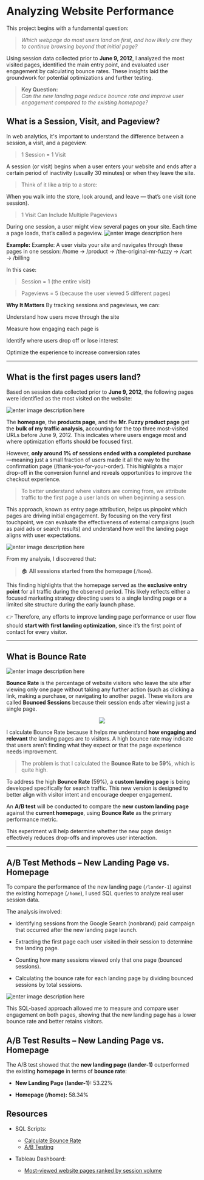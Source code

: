 



# Analyzing Website Performance
This project begins with a fundamental question:

> _Which webpage do most users land on first, and how likely are they to continue browsing beyond that initial page?_

Using session data collected prior to **June 9, 2012**, I analyzed the most visited pages, identified the main entry point, and evaluated user engagement by calculating bounce rates. These insights laid the groundwork for potential optimizations and further testing.

> **Key Question:**  
> _Can the new landing page reduce bounce rate and improve user engagement compared to the existing homepage?_

## What is a Session, Visit, and Pageview?

In web analytics, it's important to understand the difference between a session, a visit, and a pageview.

> 1 Session = 1 Visit

A session (or visit) begins when a user enters your website and ends after a certain period of inactivity (usually 30 minutes) or when they leave the site.

> Think of it like a trip to a store:

When you walk into the store, look around, and leave — that’s one visit (one session).

> 1 Visit Can Include Multiple Pageviews

During one session, a user might view several pages on your site. Each time a page loads, that’s called a pageview.
![enter image description here](https://github.com/SethSterlin/A-B-Landing-Page-Test-Maven-Fuzzy-Factory/blob/main/screenshot20250711184209.png?raw=true)

**Example:** Example: A user visits your site and navigates through these pages in one session:
/home → /product → /the-original-mr-fuzzy → /cart → /billing

In this case:

> Session = 1 (the entire visit)

> Pageviews = 5 (because the user viewed 5 different pages)

**Why It Matters**
By tracking sessions and pageviews, we can:

Understand how users move through the site

Measure how engaging each page is

Identify where users drop off or lose interest

Optimize the experience to increase conversion rates

---

## What is the first pages users land?

Based on session data collected prior to **June 9, 2012**, the following pages were identified as the most visited on the website:

![enter image description here](https://github.com/SethSterlin/A-B-Landing-Page-Test-Maven-Fuzzy-Factory/blob/main/screenshot20250711194422.png?raw=true)

The **homepage**, the **products page**, and the **Mr. Fuzzy product page** get the **bulk of my traffic analysis**, accounting for the top three most-visited URLs before June 9, 2012. This indicates where users engage most and where optimization efforts should be focused first.

However, **only around 1% of sessions ended with a completed purchase** —meaning just a small fraction of users made it all the way to the confirmation page (/thank-you-for-your-order). This highlights a major drop-off in the conversion funnel and reveals opportunities to improve the checkout experience.

> To better understand where visitors are coming from, we attribute traffic to the first page a user lands on when beginning a session.

This approach, known as entry page attribution, helps us pinpoint which pages are driving initial engagement. By focusing on the very first touchpoint, we can evaluate the effectiveness of external campaigns (such as paid ads or search results) and understand how well the landing page aligns with user expectations.

![enter image description here](https://github.com/SethSterlin/A-B-Landing-Page-Test-Maven-Fuzzy-Factory/blob/main/screenshot20250706172851.png?raw=true)

From my analysis, I discovered that:

> 🏠 **All sessions started from the homepage (`/home`)**.

This finding highlights that the homepage served as the **exclusive entry point** for all traffic during the observed period. This likely reflects either a focused marketing strategy directing users to a single landing page or a limited site structure during the early launch phase.

👉 Therefore, any efforts to improve landing page performance or user flow should **start with first landing optimization**, since it’s the first point of contact for every visitor.

---

## What is Bounce Rate

![enter image description here](https://github.com/SethSterlin/A-B-Landing-Page-Test-Maven-Fuzzy-Factory/blob/main/screenshot20250711184451.png?raw=true)

**Bounce Rate** is the percentage of website visitors who leave the site after viewing only one page without taking any further action (such as clicking a link, making a purchase, or navigating to another page). These visitors are called **Bounced Sessions** because their session ends after viewing just a single page.

<p align="center"> 
  <img src="https://github.com/SethSterlin/A-B-Landing-Page-Test-Maven-Fuzzy-Factory/blob/main/screenshot20250711184711.png?raw=true" /> 
</p>

I calculate Bounce Rate because it helps me understand **how engaging and relevant** the landing pages are to visitors. A high bounce rate may indicate that users aren’t finding what they expect or that the page experience needs improvement.

> The problem is that I calculated the **Bounce Rate to be 59%**, which is quite high.

To address the high **Bounce Rate** (59%), a **custom landing page** is being developed specifically for search traffic. This new version is designed to better align with visitor intent and encourage deeper engagement.

An **A/B test** will be conducted to compare the **new custom landing page** against the **current homepage**, using **Bounce Rate** as the primary performance metric.

This experiment will help determine whether the new page design effectively reduces drop-offs and improves user interaction.

---

## A/B Test Methods – New Landing Page vs. Homepage

To compare the performance of the new landing page (`/lander-1`) against the existing homepage (`/home`), I used SQL queries to analyze real user session data.

The analysis involved:

-   Identifying sessions from the Google Search (nonbrand) paid campaign that occurred after the new landing page launch.
    
-   Extracting the first page each user visited in their session to determine the landing page.
    
-   Counting how many sessions viewed only that one page (bounced sessions).
    
-   Calculating the bounce rate for each landing page by dividing bounced sessions by total sessions.
    

![enter image description here](https://github.com/SethSterlin/A-B-Landing-Page-Test-Maven-Fuzzy-Factory/blob/main/screenshot20250706175055.png?raw=true)

This SQL-based approach allowed me to measure and compare user engagement on both pages, showing that the new landing page has a lower bounce rate and better retains visitors.

## A/B Test Results – New Landing Page vs. Homepage

The A/B test showed that the **new landing page (lander-1)** outperformed the existing **homepage** in terms of **bounce rate**:

-   **New Landing Page (lander-1):** 53.22%
    
-   **Homepage (/home):** 58.34%

## Resources

- SQL Scripts:  
  - [Calculate Bounce Rate](https://github.com/SethSterlin/A-B-Landing-Page-Test-Maven-Fuzzy-Factory/blob/main/Calculate%20Bounce%20Rate.sql)  
  - [A/B Testing](https://github.com/SethSterlin/A-B-Landing-Page-Test-Maven-Fuzzy-Factory/blob/main/AB%20testing.sql)  

- Tableau Dashboard:  
  - [Most-viewed website pages ranked by session volume](https://public.tableau.com/views/Most-viewedwebsitepagesrankedbysessionvolume2/Dashboard1?:language=th-TH&publish=yes&:sid=&:redirect=auth&:display_count=n&:origin=viz_share_link)  
